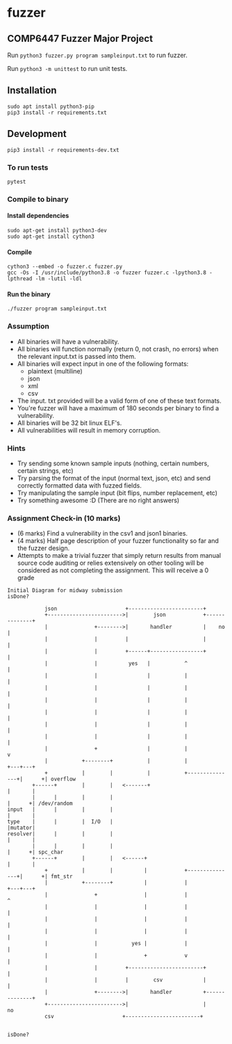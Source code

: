 # fuzzer

## COMP6447 Fuzzer Major Project

Run `python3 fuzzer.py program sampleinput.txt` to run fuzzer.

Run `python3 -m unittest` to run unit tests.

## Installation

```shell
sudo apt install python3-pip
pip3 install -r requirements.txt
```

## Development

```shell
pip3 install -r requirements-dev.txt
```

### To run tests

```shell
pytest
```

### Compile to binary

#### Install dependencies

```shell
sudo apt-get install python3-dev
sudo apt-get install cython3
```

#### Compile

```shell
cython3 --embed -o fuzzer.c fuzzer.py
gcc -Os -I /usr/include/python3.8 -o fuzzer fuzzer.c -lpython3.8 -lpthread -lm -lutil -ldl
```

#### Run the binary

```shell
./fuzzer program sampleinput.txt
```

### Assumption

- All binaries will have a vulnerability.
- All binaries will function normally (return 0, not crash, no errors) when the relevant input.txt is passed into them.
- All binaries will expect input in one of the following formats:
  - plaintext (multiline)
  - json
  - xml
  - csv
- The input. txt provided will be a valid form of one of these text formats.
- You're fuzzer will have a maximum of 180 seconds per binary to find a vulnerability.
- All binaries will be 32 bit linux ELF's.
- All vulnerabilities will result in memory corruption.

### Hints

- Try sending some known sample inputs (nothing, certain numbers, certain strings, etc)
- Try parsing the format of the input (normal text, json, etc) and send correctly formatted data with fuzzed fields.
- Try manipulating the sample input (bit flips, number replacement, etc)
- Try something awesome :D (There are no right answers)

### Assignment Check-in (10 marks)

- (6 marks) Find a vulnerability in the csv1 and json1 binaries.
- (4 marks) Half page description of your fuzzer functionality so far and the fuzzer design.
- Attempts to make a trivial fuzzer that simply return results from manual source code auditing or relies extensively on other tooling will be considered as not completing the assignment. This will receive a 0 grade

```askii
Initial Diagram for midway submission                              isDone?

            json                      +------------------------+
            +------------------------>|        json            +--------------+
            |               +-------->|       handler          |    no        |
            |               |         |                        |              |
            |               |         +------+-----------------+              |
            |               |          yes   |           ^                    |
            |               |                |           |                    |
            |               |                |           |                    |
            |               |                |           |                    |
            |               |                |           |                    |
            |               |                |           |                    |
            |               |                |           |                    |
            |               +                |           |                    v
            |           +--------+           |           |                +---+---+
            +           |        |           |           +---------------+|      +| overflow
        +------+        |        |   <-------+                            |       |
        |      |        |        |                                        |      +| /dev/random
input   |      |        |        |                                        |       |
type    |      |        |  I/O   |                                        |mutator|
resolver|      |        |        |                                        |       |
        |      |        |        |                                        |      +| spc_char
        +------+        |        |   <------+                             |       |
            +           |        |          |            +---------------+|      +| fmt_str
            |           +--------+          |            |                +---+---+
            |               +               |            |                    ^
            |               |               |            |                    |
            |               |               |            |                    |
            |               |               |            |                    |
            |               |           yes |            |                    |
            |               |               +            v                    |
            |               |         +------------------------+              |
            |               |         |        csv             |              |
            |               +-------->|       handler          +--------------+
            +------------------------>|                        |     no
            csv                      +------------------------+

                                                                isDone?
```
